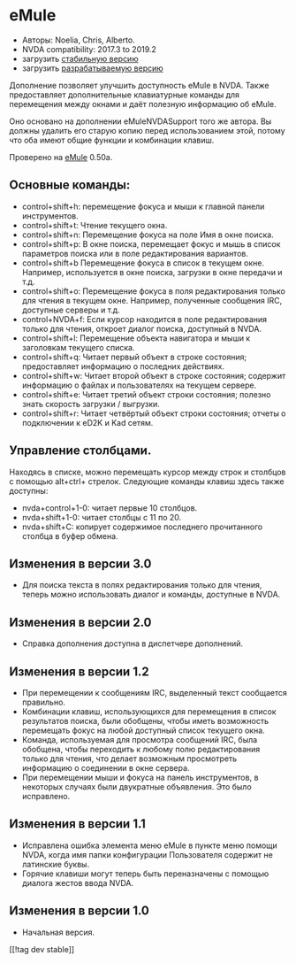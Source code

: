 # eMule #

*	Авторы: Noelia, Chris, Alberto.
*	NVDA compatibility: 2017.3 to 2019.2
*	загрузить [стабильную версию][1]
*	загрузить [разрабатываемую версию][3]

Дополнение позволяет улучшить доступность eMule в NVDA. Также предоставляет
дополнительные клавиатурные команды для перемещения между окнами и даёт
полезную информацию об eMule.

Оно основано на  дополнении eMuleNVDASupport того же автора. Вы должны
удалить его старую копию перед использованием этой, потому что оба имеют
общие функции и комбинации клавиш.

Проверено на [eMule][2] 0.50a.

## Основные команды: ##

*	control+shift+h: перемещение фокуса и мыши к главной панели инструментов.
*	control+shift+t: Чтение текущего окна.
*	control+shift+n: Перемещение фокуса на поле Имя в окне поиска.
*	control+shift+p: В окне поиска, перемещает фокус и мышь в список
  параметров поиска или в поле редактирования вариантов.
*	control+shift+b Перемещение фокуса в список в текущем окне. Например,
  используется в окне поиска, загрузки в окне передачи и т.д.
*	control+shift+o: Перемещение фокуса в поля редактирования только для
  чтения в текущем окне. Например, полученные сообщения IRC, доступные
  серверы и т.д.
*	control+NVDA+f: Если курсор находится в поле редактирования только для
  чтения, откроет диалог поиска, доступный в NVDA.
*	control+shift+l: Перемещение объекта навигатора и мыши к заголовкам
  текущего списка.
*	control+shift+q: Читает первый объект в строке состояния; предоставляет
  информацию о последних действиях.
*	control+shift+w: Читает второй объект в строке состояния; содержит
  информацию о файлах и пользователях на текущем сервере.
*	control+shift+e: Читает третий объект строки состояния; полезно знать
  скорость загрузки / выгрузки.
*	control+shift+r: Читает четвёртый объект строки состояния; отчеты о
  подключении к eD2K и Kad сетям.

## Управление столбцами. ##

Находясь в списке, можно перемещать курсор между строк и столбцов с помощью
alt+ctrl+ стрелок. Следующие команды клавиш здесь также доступны:

*	nvda+control+1-0: читает первые 10 столбцов.
*	nvda+shift+1-0: читает столбцы с 11 по 20.
*	nvda+shift+C: копирует содержимое последнего прочитанного столбца в буфер
  обмена.

## Изменения в версии 3.0 ##
*	 Для поиска текста в полях редактирования только для чтения, теперь можно
   использовать диалог и команды, доступные в NVDA.

## Изменения в версии 2.0 ##
*	 Справка дополнения доступна в диспетчере дополнений.

## Изменения в версии 1.2 ##
*	 При перемещении к сообщениям IRC, выделенный текст сообщается правильно.
*	 Комбинации клавиш, использующихся для перемещения в список результатов
   поиска, были обобщены, чтобы иметь возможность перемещать фокус на любой
   доступный список текущего окна.
*	 Команда, используемая для просмотра сообщений IRC, была обобщена, чтобы
   переходить к любому полю редактирования только для чтения, что делает
   возможным просмотреть информацию о соединении в окне сервера.
*	 При перемещении мыши и фокуса на панель инструментов, в некоторых случаях
   были двукратные объявления. Это было исправлено.

## Изменения в версии 1.1 ##
*	 Исправлена ошибка элемента меню eMule в пункте меню помощи NVDA, когда
   имя папки конфигурации Пользователя содержит не латинские буквы.
*	 Горячие клавиши могут теперь быть переназначены с помощью диалога жестов
   ввода NVDA.

## Изменения в версии 1.0 ##
*	 Начальная версия.

[[!tag dev stable]]

[1]: https://addons.nvda-project.org/files/get.php?file=em

[2]: https://www.emule-project.net

[3]: https://addons.nvda-project.org/files/get.php?file=em-dev
